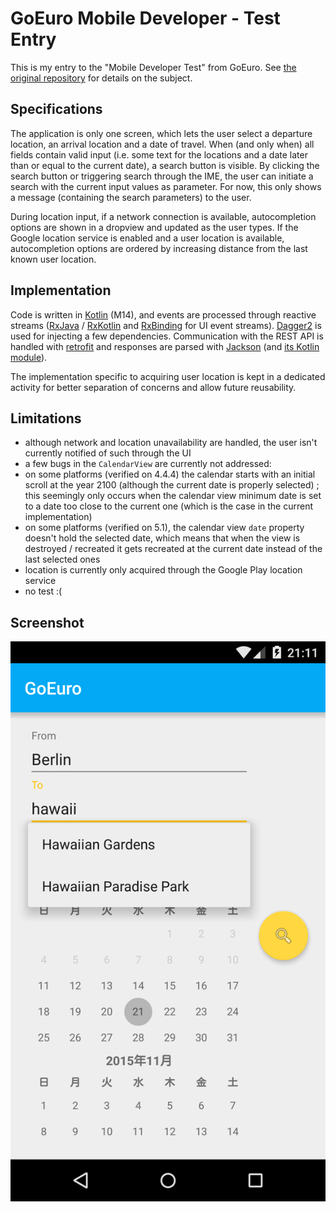 # GoEuro Mobile Developer - Test Entry

This is my entry to the "Mobile Developer Test" from GoEuro. See [the original repository](https://github.com/goeuro/mobile-test) for details on the subject.

## Specifications

The application is only one screen, which lets the user select a departure location, an arrival location and a date of travel.
When (and only when) all fields contain valid input (i.e. some text for the locations and a date later than or equal to the current date), a search button is visible. By clicking the search button or triggering search through the IME, the user can initiate a search with the current input values as parameter. For now, this only shows a message (containing the search parameters) to the user.

During location input, if a network connection is available, autocompletion options are shown in a dropview and updated as the user types. If the Google location service is enabled and a user location is available, autocompletion options are ordered by increasing distance from the last known user location.

## Implementation

Code is written in [Kotlin](https://kotlinlang.org/) (M14), and events are processed through reactive streams ([RxJava](https://github.com/ReactiveX/RxJava) / [RxKotlin](https://github.com/ReactiveX/RxKotlin) and [RxBinding](https://github.com/JakeWharton/RxBinding) for UI event streams). [Dagger2](https://google.github.io/dagger/) is used for injecting a few dependencies. Communication with the REST API is handled with [retrofit](https://square.github.io/retrofit/) and responses are parsed with [Jackson](https://github.com/FasterXML/jackson) (and [its Kotlin module](https://github.com/FasterXML/jackson-module-kotlin)).

The implementation specific to acquiring user location is kept in a dedicated activity for better separation of concerns and allow future reusability.

## Limitations

- although network and location unavailability are handled, the user isn't currently notified of such through the UI
- a few bugs in the `CalendarView` are currently not addressed:
 - on some platforms (verified on 4.4.4) the calendar starts with an initial scroll at the year 2100 (although the current date is properly selected) ; this seemingly only occurs when the calendar view minimum date is set to a date too close to the current one (which is the case in the current implementation)
 - on some platforms (verified on 5.1), the calendar view `date` property doesn't hold the selected date, which means that when the view is destroyed / recreated it gets recreated at the current date instead of the last selected ones
- location is currently only acquired through the Google Play location service
- no test :(

## Screenshot

![screenshot](screenshot_example_search.png)
